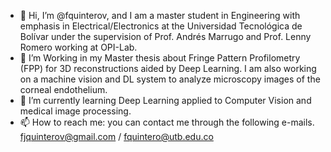 - 👋 Hi, I’m @fquinterov, and I am a master student in Engineering with emphasis in Electrical/Electronics at the Universidad Tecnológica de Bolívar under the supervision of Prof. Andrés Marrugo and Prof. Lenny Romero working at OPI-Lab.
- 👀 I’m Working in my Master thesis about Fringe Pattern Profilometry (FPP) for 3D reconstructions aided by Deep Learning. I am also working on a machine vision and DL system to analyze microscopy images of the corneal endothelium.
- 🌱 I’m currently learning Deep Learning applied to Computer Vision and medical image processing.
- 📫 How to reach me: you can contact me through the following e-mails. fjquinterov@gmail.com / fquintero@utb.edu.co

<!---
fquinterov/fquinterov is a ✨ special ✨ repository because its `README.md` (this file) appears on your GitHub profile.
You can click the Preview link to take a look at your changes.
--->
